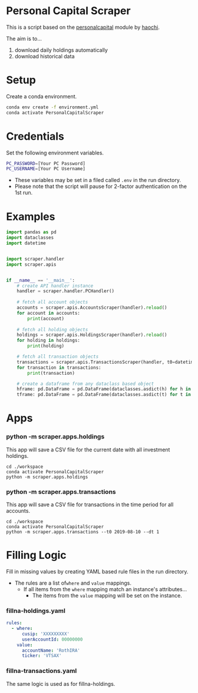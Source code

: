 Personal Capital Scraper
========================

This is a script based on the [personalcapital] module by [haochi].

The aim is to...

  1) download daily holdings automatically
  2) download historical data

Setup
=====

Create a conda environment.

```bash
conda env create -f environment.yml
conda activate PersonalCapitalScraper
```

Credentials
===========

Set the following environment variables.

```bash
PC_PASSWORD=[Your PC Password]
PC_USERNAME=[Your PC Username]
```

- These variables may be set in a filed called `.env` in the run directory.
- Please note that the script will pause for 2-factor authentication on the 1st run.

Examples
========

```python
import pandas as pd
import dataclasses
import datetime


import scraper.handler
import scraper.apis


if __name__ == '__main__':
    # create API handler instance
    handler = scraper.handler.PCHandler()
    
    # fetch all account objects
    accounts = scraper.apis.AccountsScraper(handler).reload()
    for account in accounts:
        print(account)
    
    # fetch all holding objects
    holdings = scraper.apis.HoldingsScraper(handler).reload()
    for holding in holdings:
        print(holding)

    # fetch all transaction objects
    transactions = scraper.apis.TransactionsScraper(handler, t0=datetime.datetime.now(), dt=1).reload()
    for transaction in transactions:
        print(transaction)

    # create a dataframe from any dataclass based object
    hframe: pd.DataFrame = pd.DataFrame(dataclasses.asdict(h) for h in holdings)
    tframe: pd.DataFrame = pd.DataFrame(dataclasses.asdict(t) for t in transactions)
```

Apps
====

### python -m scraper.apps.holdings

This app will save a CSV file for the current date with all investment holdings.

```
cd ./workspace
conda activate PersonalCapitalScraper
python -m scraper.apps.holdings
```

### python -m scraper.apps.transactions

This app will save a CSV file for transactions in the time period for all accounts.

```
cd ./workspace
conda activate PersonalCapitalScraper
python -m scraper.apps.transactions --t0 2019-08-10 --dt 1
```

Filling Logic
=============

Fill in missing values by creating YAML based rule files in the run directory.

- The rules are a list of`where` and `value` mappings.
    - If all items from the `where` mapping match an instance's attributes...
        - The items from the `value` mapping will be set on the instance.

### fillna-holdings.yaml

```yaml
rules:
  - where:
      cusip: 'XXXXXXXXX'
      userAccountId: 00000000
    value:
      accountName: 'RothIRA'
      ticker: 'VTSAX'
```

### fillna-transactions.yaml

The same logic is used as for fillna-holdings.

[haochi]: https://github.com/haochi
[personalcapital]: https://github.com/haochi/personalcapital
